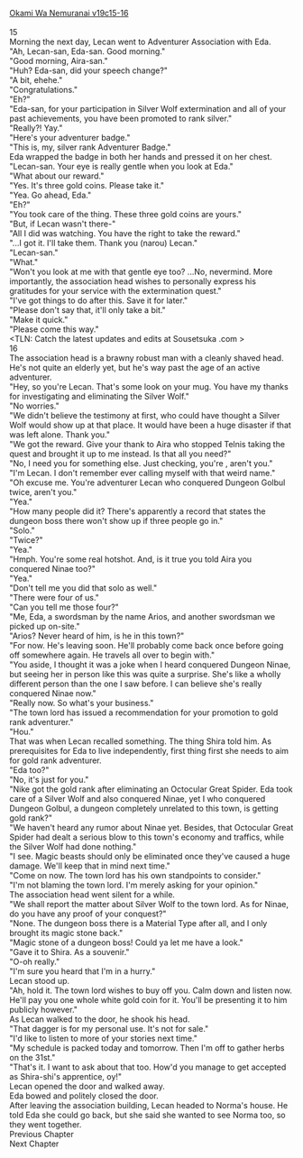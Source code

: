 [Okami Wa Nemuranai v19c15-16](https://www.sousetsuka.com/2020/05/okami-wa-nemuranai-191516.html)
<br/><br/>
15<br/>
Morning the next day, Lecan went to Adventurer Association with Eda.<br/>
"Ah, Lecan-san, Eda-san. Good morning."<br/>
"Good morning, Aira-san."<br/>
"Huh? Eda-san, did your speech change?"<br/>
"A bit, ehehe."<br/>
"Congratulations."<br/>
"Eh?"<br/>
"Eda-san, for your participation in Silver Wolf extermination and all of your past achievements, you have been promoted to rank silver."<br/>
"Really?! Yay."<br/>
"Here's your adventurer badge."<br/>
"This is, my, silver rank Adventurer Badge."<br/>
Eda wrapped the badge in both her hands and pressed it on her chest.<br/>
"Lecan-san. Your eye is really gentle when you look at Eda."<br/>
"What about our reward."<br/>
"Yes. It's three gold coins. Please take it."<br/>
"Yea. Go ahead, Eda."<br/>
"Eh?"<br/>
"You took care of the thing. These three gold coins are yours."<br/>
"But, if Lecan wasn't there-"<br/>
"All I did was watching. You have the right to take the reward."<br/>
"...I got it. I'll take them. Thank you (narou) Lecan."<br/>
"Lecan-san."<br/>
"What."<br/>
"Won't you look at me with that gentle eye too? ...No, nevermind. More importantly, the association head wishes to personally express his gratitudes for your service with the extermination quest."<br/>
"I've got things to do after this. Save it for later."<br/>
"Please don't say that, it'll only take a bit."<br/>
"Make it quick."<br/>
"Please come this way."<br/>
<TLN: Catch the latest updates and edits at Sousetsuka .com ><br/>
16<br/>
The association head is a brawny robust man with a cleanly shaved head. He's not quite an elderly yet, but he's way past the age of an active adventurer.<br/>
"Hey, so you're Lecan. That's some look on your mug. You have my thanks for investigating and eliminating the Silver Wolf."<br/>
"No worries."<br/>
"We didn't believe the testimony at first, who could have thought a Silver Wolf would show up at that place. It would have been a huge disaster if that was left alone. Thank you."<br/>
"We got the reward. Give your thank to Aira who stopped Telnis taking the quest and brought it up to me instead. Is that all you need?"<br/>
"No, I need you for something else. Just checking, you're <Overlord in Black Lecan>, aren't you."<br/>
"I'm Lecan. I don't remember ever calling myself with that weird name."<br/>
"Oh excuse me. You're adventurer Lecan who conquered Dungeon Golbul twice, aren't you."<br/>
"Yea."<br/>
"How many people did it? There's apparently a record that states the dungeon boss there won't show up if three people go in."<br/>
"Solo."<br/>
"Twice?"<br/>
"Yea."<br/>
"Hmph. You're some real hotshot. And, is it true you told Aira you conquered Ninae too?"<br/>
"Yea."<br/>
"Don't tell me you did that solo as well."<br/>
"There were four of us."<br/>
"Can you tell me those four?"<br/>
"Me, Eda, a swordsman by the name Arios, and another swordsman we picked up on-site."<br/>
"Arios? Never heard of him, is he in this town?"<br/>
"For now. He's leaving soon. He'll probably come back once before going off somewhere again. He travels all over to begin with."<br/>
"You aside, I thought it was a joke when I heard <Thousand Shoot Eda> conquered Dungeon Ninae, but seeing her in person like this was quite a surprise. She's like a wholly different person than the one I saw before. I can believe she's really conquered Ninae now."<br/>
"Really now. So what's your business."<br/>
"The town lord has issued a recommendation for your promotion to gold rank adventurer."<br/>
"Hou."<br/>
That was when Lecan recalled something. The thing Shira told him. As prerequisites for Eda to live independently, first thing first she needs to aim for gold rank adventurer.<br/>
"Eda too?"<br/>
"No, it's just for you."<br/>
"Nike got the gold rank after eliminating an Octocular Great Spider. Eda took care of a Silver Wolf and also conquered Ninae, yet I who conquered Dungeon Golbul, a dungeon completely unrelated to this town, is getting gold rank?"<br/>
"We haven't heard any rumor about Ninae yet. Besides, that Octocular Great Spider had dealt a serious blow to this town's economy and traffics, while the Silver Wolf had done nothing."<br/>
"I see. Magic beasts should only be eliminated once they've caused a huge damage. We'll keep that in mind next time."<br/>
"Come on now. The town lord has his own standpoints to consider."<br/>
"I'm not blaming the town lord. I'm merely asking for your opinion."<br/>
The association head went silent for a while.<br/>
"We shall report the matter about Silver Wolf to the town lord. As for Ninae, do you have any proof of your conquest?"<br/>
"None. The dungeon boss there is a Material Type after all, and I only brought its magic stone back."<br/>
"Magic stone of a dungeon boss! Could ya let me have a look."<br/>
"Gave it to Shira. As a souvenir."<br/>
"O-oh really."<br/>
"I'm sure you heard that I'm in a hurry."<br/>
Lecan stood up.<br/>
"Ah, hold it. The town lord wishes to buy <Dagger of Harut> off you. Calm down and listen now. He'll pay you one whole white gold coin for it. You'll be presenting it to him publicly however."<br/>
As Lecan walked to the door, he shook his head.<br/>
"That dagger is for my personal use. It's not for sale."<br/>
"I'd like to listen to more of your stories next time."<br/>
"My schedule is packed today and tomorrow. Then I'm off to gather herbs on the 31st."<br/>
"That's it. I want to ask about that too. How'd you manage to get accepted as Shira-shi's apprentice, oy!"<br/>
Lecan opened the door and walked away.<br/>
Eda bowed and politely closed the door.<br/>
After leaving the association building, Lecan headed to Norma's house. He told Eda she could go back, but she said she wanted to see Norma too, so they went together.<br/>
Previous Chapter<br/>
Next Chapter <br/>
